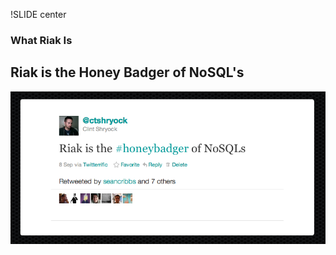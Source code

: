 !SLIDE center
### What Riak Is 

## Riak is the Honey Badger of NoSQL's

![honey badger](honeybadger.png)
